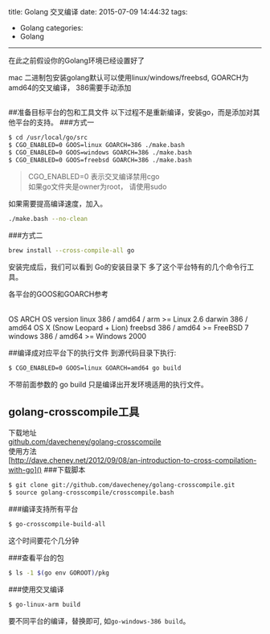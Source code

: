 title: Golang 交叉编译
date: 2015-07-09 14:44:32
tags:
 - Golang
categories:
 - Golang
 
---

在此之前假设你的Golang环境已经设置好了  

mac 二进制包安装golang默认可以使用linux/windows/freebsd, GOARCH为amd64的交叉编译， 386需要手动添加

## 
##准备目标平台的包和工具文件
以下过程不是重新编译，安装go，而是添加对其他平台的支持。
###方式一

```bash
$ cd /usr/local/go/src
$ CGO_ENABLED=0 GOOS=linux GOARCH=386 ./make.bash
$ CGO_ENABLED=0 GOOS=windows GOARCH=386 ./make.bash
$ CGO_ENABLED=0 GOOS=freebsd GOARCH=386 ./make.bash
```

>CGO_ENABLED=0 表示交叉编译禁用cgo  
如果go文件夹是owner为root， 请使用sudo  

如果需要提高编译速度，加入。
```bash
./make.bash --no-clean
```

###方式二

```bash
brew install --cross-compile-all go 
```

安装完成后，我们可以看到 Go的安装目录下 多了这个平台特有的几个命令行工具。
  
各平台的GOOS和GOARCH参考 
<table>

</table>

OS                   ARCH                          OS version
linux                386 / amd64 / arm             >= Linux 2.6
darwin               386 / amd64                   OS X (Snow Leopard + Lion)
freebsd              386 / amd64                   >= FreeBSD 7
windows              386 / amd64                   >= Windows 2000


##编译成对应平台下的执行文件
到源代码目录下执行:

```bash
$ CGO_ENABLED=0 GOOS=linux GOARCH=amd64 go build
```

不带前面参数的 go build 只是编译出开发环境适用的执行文件。

## golang-crosscompile工具
下载地址  
[github.com/davecheney/golang-crosscompile]()  
使用方法  
[http://dave.cheney.net/2012/09/08/an-introduction-to-cross-compilation-with-go]()
###下载脚本
```bash
$ git clone git://github.com/davecheney/golang-crosscompile.git
$ source golang-crosscompile/crosscompile.bash
```

###编译支持所有平台
```bash
$ go-crosscompile-build-all
```
这个时间要花个几分钟

###查看平台的包
```bash
$ ls -1 $(go env GOROOT)/pkg
```

###使用交叉编译

```bash
$ go-linux-arm build
```

要不同平台的编译，替换即可, 如```go-windows-386 build```。